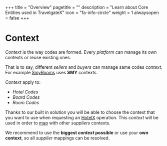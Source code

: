 +++
title = "Overview"
pagetitle = ""
description = "Learn about Core Entities used in TravelgateX"
icon = "fa-info-circle"
weight = 1
alwaysopen = false
+++

# Context

_Context_ is the way codes are formed.
Every _platform_ can manage its own contexts or reuse existing ones. 

That is to say, different _sellers_ and _buyers_ can manage same codes _context_. For example [SmyRooms](https://www.smyrooms.com/) uses **SMY** contexts.

_Context_ apply to:

* *Hotel Codes*
* *Board Codes*
* *Room Codes*

Thanks to our built in solution you will be able to choose the context that you want to use when requesting an [HotelX](/hotelx/) operation. This _context_ will be used in order to [map](/hotelx/plugins/mappings) with other _suppliers_ contexts.

We recommend to use the **biggest _context_ possible** or use your **own context**, so all _supplier_ mappings can be resolved.


